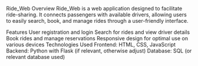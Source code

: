 Ride_Web
Overview
Ride_Web is a web application designed to facilitate ride-sharing. It connects passengers with available drivers, allowing users to easily search, book, and manage rides through a user-friendly interface.

Features
User registration and login
Search for rides and view driver details
Book rides and manage reservations
Responsive design for optimal use on various devices
Technologies Used
Frontend: HTML, CSS, JavaScript
Backend: Python with Flask (if relevant, otherwise adjust)
Database: SQL (or relevant database used)
